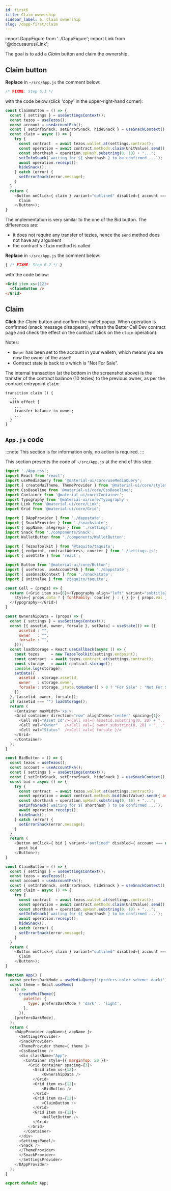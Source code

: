 ```yaml
---
id: first6
title: Claim ownership
sidebar_label: 6. Claim ownership
slug: /dapp-first/claim
---
```

import DappFigure from '../DappFigure';
import Link from '@docusaurus/Link';

The goal is to add a *Claim* button and claim the ownership.

## Claim button

**Replace** in `~/src/App.js` the comment below:

```js
/* FIXME: Step 6.1 */
```

with the code below (click 'copy' in the upper-right-hand corner):

```js {9}
const ClaimButton = () => {
  const { settings } = useSettingsContext();
  const tezos = useTezos();
  const account = useAccountPkh();
  const { setInfoSnack, setErrorSnack, hideSnack } = useSnackContext();
  const claim = async () => {
    try {
      const contract  = await tezos.wallet.at(settings.contract);
      const operation = await contract.methods.claim(UnitValue).send();
      const shorthash = operation.opHash.substring(0, 10) + "...";
      setInfoSnack(`waiting for ${ shorthash } to be confirmed ...`);
      await operation.receipt();
      hideSnack();
    } catch (error) {
      setErrorSnack(error.message);
    }
  }
  return (
    <Button onClick={ claim } variant="outlined" disabled={ account === null }>
      Claim
    </Button>);
}
```
The implementation is very similar to the one of the <Link to='/docs/dapp-first/bid-button#buttons-code'>Bid</Link> button. The differences are:
* it does not require any transfer of tezies, hence the `send` method does not have any argument
* the <Link to='/docs/dapp-first/contract#entrypoints'>contract</Link>'s `claim` method is called

**Replace** in `~/src/App.js` the comment below:

```js
{ /* FIXME: Step 6.2 */ }
```

with the code below:

```html
<Grid item xs={12}>
  <ClaimButton />
</Grid>
```

## Claim

**Click** the *Claim* button and confirm the wallet popup. When operation is confirmed (snack message disappears), refresh the Better Call Dev <Link to='/docs/dapp-first/make-bid#set-asset-up-for-sale'>contract page</Link> and check the effect on the contract (click on the `claim` operation):

<DappFigure img='ownership_bcd3.png' width='100%' />

Notes:
* `Owner` has been set to the account in your walletn, which means you are now the owner of the asset!
*  Contract state is back to `0` which is "Not For Sale".

The internal transaction (at the bottom in the screenshot above) is the transfer of the contract balance (10 tezies) to the previous owner, as per the <Link to='/docs/dapp-first/contract#entrypoints'>contract</Link> entrypoint `claim`:

```archetype {5}
transition claim () {
  ...
  with effect {
    ...
    transfer balance to owner;
    ...
  }
}
```

## `App.js` code

:::note
This section is for information only, no action is required.
:::

This section presents the code of `~/src/App.js` at the end of this step:

```js {85-106,134-136}
import './App.css';
import React from 'react';
import useMediaQuery from '@material-ui/core/useMediaQuery';
import { createMuiTheme, ThemeProvider } from '@material-ui/core/styles';
import CssBaseline from '@material-ui/core/CssBaseline';
import Container from '@material-ui/core/Container';
import Typography from '@material-ui/core/Typography';
import Link from '@material-ui/core/Link';
import Grid from '@material-ui/core/Grid';

import { DAppProvider } from './dappstate';
import { SnackProvider } from './snackstate';
import { appName, alegreya } from './settings';
import Snack from './components/Snack';
import WalletButton from './components/WalletButton';

import { TezosToolkit } from '@taquito/taquito';
import { endpoint, contractAddress, courier } from './settings.js';
import { useState } from 'react';

import Button from '@material-ui/core/Button';
import { useTezos, useAccountPkh } from './dappstate';
import { useSnackContext } from './snackstate';
import { UnitValue } from '@taquito/taquito';

const Cell = (props) => {
  return (<Grid item xs={6}><Typography align="left" variant="subtitle2"
    style={ props.data ? { fontFamily: courier } : { } }> { props.val }
  </Typography></Grid>)
}

const OwnershipData = (props) => {
  const { settings } = useSettingsContext();
  const [{ assetid, owner, forsale }, setData] = useState(() => ({
      assetid : "",
      owner   : "",
      forsale : "",
    }));
  const loadStorage = React.useCallback(async () => {
    const tezos     = new TezosToolkit(settings.endpoint);
    const contract  = await tezos.contract.at(settings.contract);
    const storage   = await contract.storage();
    console.log(storage);
    setData({
      assetid : storage.assetid,
      owner   : storage.owner,
      forsale : storage._state.toNumber() > 0 ? "For Sale" : "Not For Sale",
    });
  }, [assetid, owner, forsale]);
  if (assetid === "") loadStorage();
  return (
    <Container maxWidth='xs'>
    <Grid container direction="row" alignItems="center" spacing={1}>
      <Cell val="Asset Id"/><Cell val={ assetid.substring(0, 20) + "..." } data/>
      <Cell val="Owner"   /><Cell val={ owner.substring(0, 20) + "..." } data/>
      <Cell val="Status"  /><Cell val={ forsale }/>
    </Grid>
    </Container>
  );
}

const BidButton = () => {
  const tezos = useTezos();
  const account = useAccountPkh();
  const { settings } = useSettingsContext();
  const { setInfoSnack, setErrorSnack, hideSnack } = useSnackContext();
  const bid = async () => {
    try {
      const contract  = await tezos.wallet.at(settings.contract);
      const operation = await contract.methods.bid(UnitValue).send({ amount: 10 });
      const shorthash = operation.opHash.substring(0, 10) + "...";
      setInfoSnack(`waiting for ${ shorthash } to be confirmed ...`);
      await operation.receipt();
      hideSnack();
    } catch (error) {
      setErrorSnack(error.message);
    }
  }
  return (
    <Button onClick={ bid } variant="outlined" disabled={ account === null }>
      post bid
    </Button>);
}

const ClaimButton = () => {
  const { settings } = useSettingsContext();
  const tezos = useTezos();
  const account = useAccountPkh();
  const { setInfoSnack, setErrorSnack, hideSnack } = useSnackContext();
  const claim = async () => {
    try {
      const contract  = await tezos.wallet.at(settings.contract);
      const operation = await contract.methods.claim(UnitValue).send();
      const shorthash = operation.opHash.substring(0, 10) + "...";
      setInfoSnack(`waiting for ${ shorthash } to be confirmed ...`);
      await operation.receipt();
      hideSnack();
    } catch (error) {
      setErrorSnack(error.message);
    }
  }
  return (
    <Button onClick={ claim } variant="outlined" disabled={ account === null }>
      Claim
    </Button>);
}

function App() {
  const prefersDarkMode = useMediaQuery('(prefers-color-scheme: dark)');
  const theme = React.useMemo(
    () =>
      createMuiTheme({
        palette: {
          type: prefersDarkMode ? 'dark' : 'light',
        },
      }),
    [prefersDarkMode],
  );
  return (
    <DAppProvider appName={ appName }>
      <SettingsProvider>
      <SnackProvider>
      <ThemeProvider theme={ theme }>
      <CssBaseline />
      <div className="App">
        <Container style={{ marginTop: 50 }}>
          <Grid container spacing={3}>
            <Grid item xs={12}>
                <OwnershipData />
            </Grid>
            <Grid item xs={12}>
                <BidButton />
            </Grid>
            <Grid item xs={12}>
                <ClaimButton />
            </Grid>
            <Grid item xs={12}>
                <WalletButton />
            </Grid>
          </Grid>
        </Container>
      </div>
      <SettingsPanel/>
      <Snack />
      </ThemeProvider>
      </SnackProvider>
      </SettingsProvider>
    </DAppProvider>
  );
}

export default App;
```